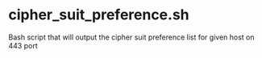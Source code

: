 # cipher_suit_preference.sh
Bash script that will output the cipher suit preference list for given host on 443 port
